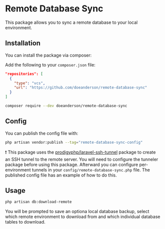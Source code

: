 # Remote Database Sync

This package allows you to sync a remote database to your local environment.

## Installation

You can install the package via composer:

Add the following to your `composer.json` file:
```json
"repositories": [
  {
    "type": "vcs",
    "url": "https://github.com/doeanderson/remote-database-sync"
  }
]
```

```bash
composer require --dev doeanderson/remote-database-sync
```
## Config
You can publish the config file with:

```bash
php artisan vendor:publish --tag="remote-database-sync-config"
```

:exclamation: This package uses the [prodigyphp/laravel-ssh-tunnel](https://github.com/prodigyphp/laravel-ssh-tunnel) package to create an SSH tunnel to the remote server. 
You will need to configure the tunneler package before using this package.
Afterward you can configure per-environment tunnels in your `config/remote-database-sync.php` file. The published config file has an example of how to do this.

## Usage
```bash
php artisan db:download-remote
```

You will be prompted to save an optiona local database backup, select which remote environment to download from and which individual database tables to download.
